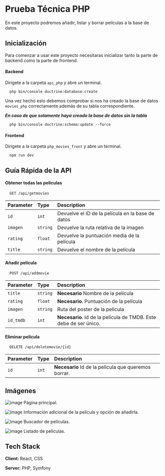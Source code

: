 # Prueba Técnica PHP

En este proyecto podremos añadir, listar y borrar películas a la base de datos. 


## Inicialización

Para comenzar a usar este proyecto necesitaras inicializar tanto la parte de backend como la parte de frontend.

#### Backend

Dirigete a la carpeta `api_php` y abre un terminal. 

```http
  php bin/console doctrine:database:create
```

Una vez hecho esto debemos comprobar si nos ha creado la base de datos `movies_php` correctamente además de su tabla correspondiente. 

***En caso de que solamente haya creado la base de datos sin la tabla***

```http
  php bin/console doctrine:schema:update --force
```

#### Frontend

Dirigete a la carpeta `php_movies_front` y abre un terminal. 

```http
  npm run dev
```
## Guía Rápida de la API

#### Obtener todas las películas

```http
  GET /api/getmovies
```

| Parameter | Type     | Description                |
| :-------- | :------- | :------------------------- |
| `id` | `int` | Devuelve el ID de la película en la base de datos |
| `imagen` | `string` | Devuelve la ruta relativa de la imagen |
| `rating` | `float` | Devuelve la puntuación media de la película |
| `title` | `string` | Devuelve el nombre de la película |

#### Añadir película

```http
  POST /api/addmovie
```

| Parameter | Type     | Description                       |
| :-------- | :------- | :-------------------------------- |
| `title`      | `string` | **Necesario** Nombre de la película |
| `rating`      | `float` | **Necesario**. Puntuación de la película |
| `imagen`      | `string` | Ruta del poster de la película |
| `id_tmdb`      | `int` | **Necesario**. Id de la película de TMDB. Este debe de ser único. |

#### Eliminar película

```http
  DELETE /api/deletemovie/{id}
```

| Parameter | Type     | Description                       |
| :-------- | :------- | :-------------------------------- |
| `id`      | `int` | **Necesario** Id de la película que queremos borrar. |


## Imágenes


![image](https://github.com/BorjaLopz/php_movies/assets/122975457/e5292c2d-5c76-48cc-a36d-d73ff73531cc)
Página principal. 

![image](https://github.com/BorjaLopz/php_movies/assets/122975457/bd6bba29-593f-4ab2-a232-20efcf9dcc6a)
Información adicional de la película y opción de añadirla. 

![image](https://github.com/BorjaLopz/php_movies/assets/122975457/b1b2c9d2-d106-4399-8a46-4ad383dc9a17)
Buscador de películas. 

![image](https://github.com/BorjaLopz/php_movies/assets/122975457/76cd3165-24cf-4903-af08-6f8fd498d5d7)
Listado de películas. 

## Tech Stack

**Client:** React, CSS

**Server:** PHP, Symfony

